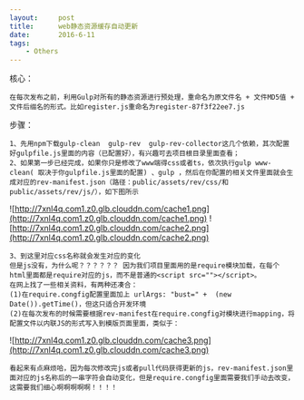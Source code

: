 ```yaml
---
layout:     post
title:      web静态资源缓存自动更新
date:       2016-6-11
tags:
    - Others
---	
```


核心：

    在每次发布之前，利用Gulp对所有的静态资源进行预处理，重命名为原文件名 + 文件MD5值 + 文件后缀名的形式。比如register.js重命名为register-87f3f22ee7.js

步骤：

    1、先用npm下载gulp-clean  gulp-rev  gulp-rev-collector这几个依赖，其次配置好gulpfile.js里面的内容（已配置好），有兴趣可去项目根目录里面查看；
    2、如果第一步已经完成，如果你只是修改了www端得css或者ts，依次执行gulp www-clean( 取决于你gulpfile.js里面的配置) 、gulp ，然后在你配置的相关文件里面就会生成对应的rev-manifest.json（路径：public/assets/rev/css/和public/assets/rev/js/），如下图所示
   
![http://7xnl4q.com1.z0.glb.clouddn.com/cache1.png](http://7xnl4q.com1.z0.glb.clouddn.com/cache1.png)
![http://7xnl4q.com1.z0.glb.clouddn.com/cache2.png](http://7xnl4q.com1.z0.glb.clouddn.com/cache2.png)
 
    3、到这里对应css名称就会发生对应的变化
    但是js没有，为什么呢？？？？？？ 因为我们项目里面用的是require模块加载，在每个html里面都是require对应的js，而不是普通的<script src=""></script>。
    在网上找了一些相关资料，有两种还凑合：
    (1)在require.congfig配置里面加上 urlArgs: "bust=" +  (new Date()).getTime()，但这只适合开发环境
    (2)在每次发布的时候需要根据rev-manifest在require.congfig对模块进行mapping，将配置文件以内联JS的形式写入到模版页面里面，类似于：

![http://7xnl4q.com1.z0.glb.clouddn.com/cache3.png](http://7xnl4q.com1.z0.glb.clouddn.com/cache3.png)
    

    看起来有点麻烦哈，因为每次修改完js或者pull代码获得更新的js，rev-manifest.json里面对应的js名称后的一串字符会自动变化，但是require.congfig里面需要我们手动去改变，这需要我们细心啊啊啊啊啊！！！！
